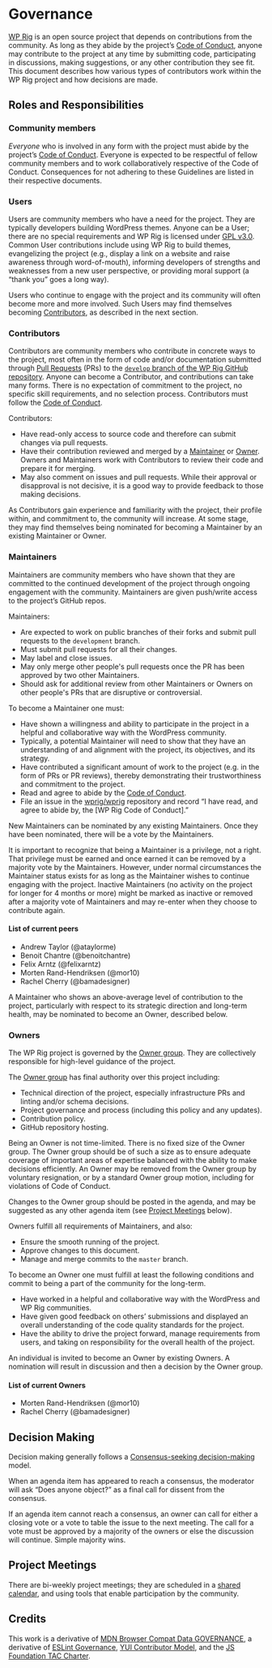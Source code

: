 # Governance

[WP Rig](https://github.com/wprig/wprig/) is an open source project that depends on contributions from the community. As long as they abide by the project’s [Code of Conduct](), anyone may contribute to the project at any time by submitting code, participating in discussions, making suggestions, or any other contribution they see fit. This document describes how various types of contributors work within the WP Rig project and how decisions are made.

## Roles and Responsibilities

### Community members
_Everyone_ who is involved in any form with the project must abide by the project’s [Code of Conduct](). Everyone is expected to be respectful of fellow community members and to work collaboratively respective of the Code of Conduct. Consequences for not adhering to these Guidelines are listed in their respective documents.

### Users
Users are community members who have a need for the project. They are typically developers building WordPress themes. Anyone can be a User; there are no special requirements and WP Rig is licensed under [GPL v3.0](https://github.com/wprig/wprig/blob/master/LICENSE). Common User contributions include using WP Rig to build themes, evangelizing the project (e.g., display a link on a website and raise awareness through word-of-mouth), informing developers of strengths and weaknesses from a new user perspective, or providing moral support (a “thank you” goes a long way).

Users who continue to engage with the project and its community will often become more and more involved. Such Users may find themselves becoming [Contributors](#Contributors), as described in the next section.

### Contributors
Contributors are community members who contribute in concrete ways to the project, most often in the form of code and/or documentation submitted through [Pull Requests](https://help.github.com/en/articles/about-pull-requests) (PRs) to the [`develop` branch of the WP Rig GitHub repository](https://github.com/wprig/wprig/tree/develop). Anyone can become a Contributor, and contributions can take many forms. There is no expectation of commitment to the project, no specific skill requirements, and no selection process. Contributors must follow the [Code of Conduct]().

Contributors:
- Have read-only access to source code and therefore can submit changes via pull requests.
- Have their contribution reviewed and merged by a [Maintainer](#Maintainers) or [Owner](#Owners). Owners and Maintainers work with Contributors to review their code and prepare it for merging.
- May also comment on issues and pull requests. While their approval or disapproval is not decisive, it is a good way to provide feedback to those making decisions.

As Contributors gain experience and familiarity with the project, their profile within, and commitment to, the community will increase. At some stage, they may find themselves being nominated for becoming a Maintainer by an existing Maintainer or Owner.

### Maintainers
Maintainers are community members who have shown that they are committed to the continued development of the project through ongoing engagement with the community. Maintainers are given push/write access to the project’s GitHub repos.

Maintainers:

- Are expected to work on public branches of their forks and submit pull requests to the `development` branch.
- Must submit pull requests for all their changes.
- May label and close issues.
- May only merge other people's pull requests once the PR has been approved by two other Maintainers.
- Should ask for additional review from other Maintainers or Owners on other people's PRs that are disruptive or controversial.

To become a Maintainer one must:

- Have shown a willingness and ability to participate in the project in a helpful and collaborative way with the WordPress community.
- Typically, a potential Maintainer will need to show that they have an understanding of and alignment with the project, its objectives, and its strategy.
- Have contributed a significant amount of work to the project (e.g. in the form of PRs or PR reviews), thereby demonstrating their trustworthiness and commitment to the project.
- Read and agree to abide by the [Code of Conduct]().
- File an issue in the [wprig/wprig](https://github.com/wprig/wprig) repository and record “I have read, and agree to abide by, the [WP Rig Code of Conduct].”

New Maintainers can be nominated by any existing Maintainers. Once they have been nominated, there will be a vote by the Maintainers.

It is important to recognize that being a Maintainer is a privilege, not a right. That privilege must be earned and once earned it can be removed by a majority vote by the Maintainers. However, under normal circumstances the Maintainer status exists for as long as the Maintainer wishes to continue engaging with the project. Inactive Maintainers (no activity on the project for longer for 4 months or more) might be marked as inactive or removed after a majority vote of Maintainers and may re-enter when they choose to contribute again.

#### List of current peers
- Andrew Taylor (@ataylorme)
- Benoit Chantre (@benoitchantre)
- Felix Arntz (@felixarntz)
- Morten Rand-Hendriksen (@mor10)
- Rachel Cherry (@bamadesigner)

A Maintainer who shows an above-average level of contribution to the project, particularly with respect to its strategic direction and long-term health, may be nominated to become an Owner, described below.

### Owners
The WP Rig project is governed by the [Owner group](#list-of-current-owners). They are collectively responsible for high-level guidance of the project.

The [Owner group](#list-of-current-owners) has final authority over this project including:

- Technical direction of the project, especially infrastructure PRs and linting and/or schema decisions.
- Project governance and process (including this policy and any updates).
- Contribution policy.
- GitHub repository hosting.

Being an Owner is not time-limited. There is no fixed size of the Owner group. The Owner group should be of such a size as to ensure adequate coverage of important areas of expertise balanced with the ability to make decisions efficiently.
An Owner may be removed from the Owner group by voluntary resignation, or by a standard Owner group motion, including for violations of Code of Conduct.

Changes to the Owner group should be posted in the agenda, and may be suggested as any other agenda item (see [Project Meetings](#project-meetings) below).

Owners fulfill all requirements of Maintainers, and also:

- Ensure the smooth running of the project.
- Approve changes to this document.
- Manage and merge commits to the `master` branch.

To become an Owner one must fulfill at least the following conditions and commit to being a part of the community for the long-term.

- Have worked in a helpful and collaborative way with the WordPress and WP Rig communities.
- Have given good feedback on others’ submissions and displayed an overall understanding of the code quality standards for the project.
- Have the ability to drive the project forward, manage requirements from users, and taking on responsibility for the overall health of the project.

An individual is invited to become an Owner by existing Owners. A nomination will result in discussion and then a decision by the Owner group.

#### List of current Owners
- Morten Rand-Hendriksen (@mor10)
- Rachel Cherry (@bamadesigner)

## Decision Making
Decision making generally follows a [Consensus-seeking decision-making](https://en.wikipedia.org/wiki/Consensus-seeking_decision-making) model.

When an agenda item has appeared to reach a consensus, the moderator will ask “Does anyone object?” as a final call for dissent from the consensus.

If an agenda item cannot reach a consensus, an owner can call for either a closing vote or a vote to table the issue to the next meeting. The call for a vote must be approved by a majority of the owners or else the discussion will continue. Simple majority wins.

## Project Meetings
There are bi-weekly project meetings; they are scheduled in a [shared calendar](https://calendar.google.com/calendar/embed?src=wprigio%40gmail.com&ctz=America%2FChicago), and using tools that enable participation by the community. 

## Credits
This work is a derivative of [MDN Browser Compat Data GOVERNANCE](https://github.com/mdn/browser-compat-data/blob/master/GOVERNANCE.md), a derivative of [ESLint Governance](https://github.com/eslint/eslint.github.io/blob/master/docs/maintainer-guide/governance.md), [YUI Contributor Model](https://github.com/yui/yui3/wiki/Contributor-Model), and the [JS Foundation TAC Charter](https://github.com/JSFoundation/TAC).
